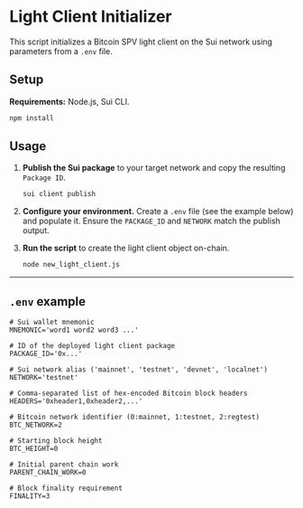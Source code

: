 # Light Client Initializer

This script initializes a Bitcoin SPV light client on the Sui network using parameters from a `.env` file.

## Setup

**Requirements:** Node.js, Sui CLI.

```bash
npm install
```

## Usage

1.  **Publish the Sui package** to your target network and copy the resulting `Package ID`.

    ```bash
    sui client publish
    ```

2.  **Configure your environment.** Create a `.env` file (see the example below) and populate it. Ensure the `PACKAGE_ID` and `NETWORK` match the publish output.

3.  **Run the script** to create the light client object on-chain.

    ```bash
    node new_light_client.js
    ```

---

## `.env` example

```dotenv
# Sui wallet mnemonic
MNEMONIC='word1 word2 word3 ...'

# ID of the deployed light client package
PACKAGE_ID='0x...'

# Sui network alias ('mainnet', 'testnet', 'devnet', 'localnet')
NETWORK='testnet'

# Comma-separated list of hex-encoded Bitcoin block headers
HEADERS='0xheader1,0xheader2,...'

# Bitcoin network identifier (0:mainnet, 1:testnet, 2:regtest)
BTC_NETWORK=2

# Starting block height
BTC_HEIGHT=0

# Initial parent chain work
PARENT_CHAIN_WORK=0

# Block finality requirement
FINALITY=3
```
